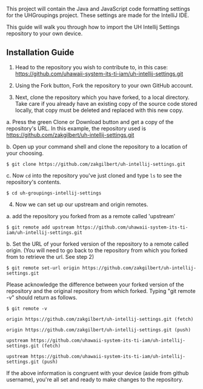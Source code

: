 This project will contain the Java and JavaScript code formatting settings for
the UHGroupings project. These settings are made for the IntelliJ IDE.

This guide will walk you through how to import the UH Intellij Settings repository to your own device. 

## Installation Guide

  1. Head to the repository you wish to contribute to, in this case: 
      https://github.com/uhawaii-system-its-ti-iam/uh-intellij-settings.git
  2. Using the Fork button, Fork the repository to your own GitHub account.
     
  3. Next, clone the repository which you have forked, to a local directory. 
Take care if you already have an existing copy of the source code stored locally, 
  that copy must be deleted and replaced with this new copy.

a. Press the green Clone or Download button and get a copy of the repository's URL. 
In this example, the repository used is https://github.com/zakgilbert/uh-intellij-settings.git

b. Open up your command shell and clone the repository to a location of your choosing.

`$ git clone https://github.com/zakgilbert/uh-intellij-settings.git`

c. Now `cd` into the repository you've just cloned and type `ls` to see the repository's contents.

`$ cd uh-groupings-intellij-settings`

4. Now we can set up our upstream and origin remotes.

a. add the repository you forked from as a remote called 'upstream'

`$ git remote add upstream https://github.com/uhawaii-system-its-ti-iam/uh-intellij-settings.git`

b. Set the URL of your forked version of the repository to a remote called origin. (You will need to go back
to the repository from which you forked from to retrieve the url. See step 2)

`$ git remote set-url origin https://github.com/zakgilbert/uh-intellij-settings.git`

Please acknowledge the difference between your forked version of the repository and the original repository from which forked. 
Typing "git remote -v" should return as follows.


`$ git remote -v`

`origin https://github.com/zakgilbert/uh-intellij-settings.git (fetch)`

`origin https://github.com/zakgilbert/uh-intellij-settings.git (push)`

`upstream https://github.com/uhawaii-system-its-ti-iam/uh-intellij-settings.git (fetch)`

`upstream https://github.com/uhawaii-system-its-ti-iam/uh-intellij-settings.git (push)` 

If the above information is congruent with your device (aside from github username), you're all set and ready
to make changes to the repository.
